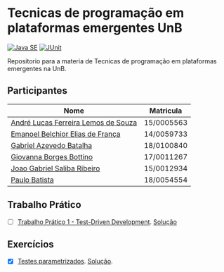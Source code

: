 # Tecnicas de programação em plataformas emergentes UnB
[![Java SE](https://img.shields.io/badge/Java-v16-red)](https://www.oracle.com/java/technologies/javase/jdk16-archive-downloads.html) [![JUnit](https://img.shields.io/badge/JUnit-v5-green)](https://junit.org/junit5/)  

Repositorio para a materia de Tecnicas de programação em plataformas emergentes na UnB.

## Participantes

| Nome                                                                  | Matricula  |
| --------------------------------------------------------------------- | ---------- |
| [André Lucas Ferreira Lemos de Souza](https://github.com/andrelucasf) | 15/0005563 |
| [Emanoel Belchior Elias de França](https://github.com/nukdown)        | 14/0059733 |
| [Gabriel Azevedo Batalha](https://github.com/Gabriel-Azevedo-Batalha) | 18/0100840 |
| [Giovanna Borges Bottino](https://github.com/giovannabbottino)        | 17/0011267 |
| [Joao Gabriel Saliba Ribeiro](https://github.com/joaosaliba)          | 15/0012934 |
| [Paulo Batista](https://github.com/higton)                            | 18/0054554 |

## Trabalho Prático
- [ ] [Trabalho Prático 1 - Test-Driven Development](https://github.com/andrelanna/fga0242/tree/master/tp1).  [Solução](https://github.com/giovannabbottino/tppe_unb/tree/main/tp1)

## Exercícios  
- [X] [Testes parametrizados](https://github.com/andrelanna/fga0242/tree/master/aula4). [Solução](https://github.com/giovannabbottino/tppe_unb/tree/main/Aula%204%20-%20Testes%20parametrizados).